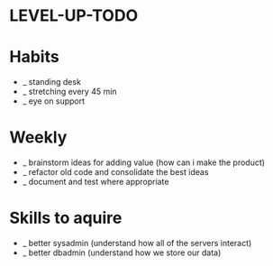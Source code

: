 LEVEL-UP-TODO
==================

Habits
======
* _ standing desk
* _ stretching every 45 min
* _ eye on support

Weekly
======
* _ brainstorm ideas for adding value (how can i make the product)
* _ refactor old code and consolidate the best ideas
* _ document and test where appropriate

Skills to aquire
================
* _ better sysadmin (understand how all of the servers interact)
* _ better dbadmin (understand how we store our data)
